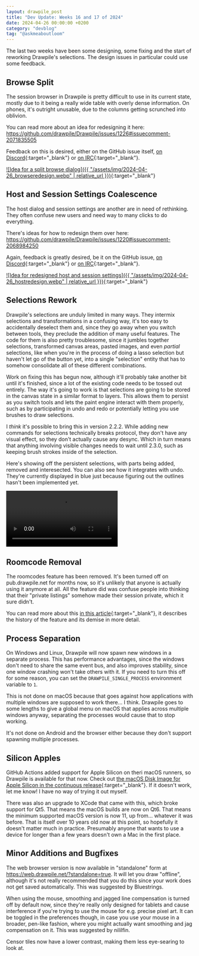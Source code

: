 ```yaml
---
layout: drawpile_post
title: "Dev Update: Weeks 16 and 17 of 2024"
date: 2024-04-26 00:00:00 +0200
category: "devblog"
tag: "@askmeaboutloom"
---
```


The last two weeks have been some designing, some fixing and the start of reworking Drawpile's selections. The design issues in particular could use some feedback.

## Browse Split

The session browser in Drawpile is pretty difficult to use in its current state, mostly due to it being a really wide table with overly dense information. On phones, it's outright unusable, due to the columns getting scrunched into oblivion.

You can read more about an idea for redesigning it here: <https://github.com/drawpile/Drawpile/issues/1226#issuecomment-2071835505>

Feedback on this is desired, either on the GitHub issue itself, [on Discord](https://drawpile.net/discord/){:target="_blank"} or [on IRC](https://drawpile.net/irc/){:target="_blank"}.

[![Idea for a split browse dialog]({{ "/assets/img/2024-04-26_browseredesign.webp" | relative_url }})](https://github.com/drawpile/Drawpile/issues/1226#issuecomment-2071835505){:target="_blank"}

## Host and Session Settings Coalescence

The host dialog and session settings are another are in need of rethinking. They often confuse new users and need way to many clicks to do everything.

There's ideas for how to redesign them over here: <https://github.com/drawpile/Drawpile/issues/1220#issuecomment-2068984250>

Again, feedback is greatly desired, be it on the GitHub issue, [on Discord](https://drawpile.net/discord/){:target="_blank"} or [on IRC](https://drawpile.net/irc/){:target="_blank"}.

[![Idea for redesigned host and session settings]({{ "/assets/img/2024-04-26_hostredesign.webp" | relative_url }})](https://github.com/drawpile/Drawpile/issues/1220#issuecomment-2068984250){:target="_blank"}

## Selections Rework

Drawpile's selections are unduly limited in many ways. They intermix selections and transformations in a confusing way, it's too easy to accidentally deselect them and, since they go away when you switch between tools, they preclude the addition of many useful features. The code for them is also pretty troublesome, since it jumbles together selections, transformed canvas areas, pasted images, and even *partial* selections, like when you're in the process of doing a lasso selection but haven't let go of the button yet, into a single "selection" entity that has to somehow consolidate all of these different combinations.

Work on fixing this has begun now, although it'll probably take another bit until it's finished, since a lot of the existing code needs to be tossed out entirely. The way it's going to work is that selections are going to be stored in the canvas state in a similar format to layers. This allows them to persist as you switch tools and lets the paint engine interact with them properly, such as by participating in undo and redo or potentially letting you use brushes to draw selections.

I *think* it's possible to bring this in version 2.2.2. While adding new commands for selections technically breaks protocol, they don't have any visual effect, so they don't actually cause any desync. Which in turn means that anything involving visible changes needs to wait until 2.3.0, such as keeping brush strokes inside of the selection.

Here's showing off the persistent selections, with parts being added, removed and interesected. You can also see how it integrates with undo. They're currently displayed in blue just because figuring out the outlines hasn't been implemented yet.

<video controls>
  <source src="{{ "/assets/vid/2024-04-26_selectionops.mp4" | relative_url }}" type="video/mp4"/>
</video>

## Roomcode Removal

The roomcodes feature has been removed. It's been turned off on pub.drawpile.net for months now, so it's unlikely that anyone is actually using it anymore at all. All the feature did was confuse people into thinking that their "private listings" somehow made their session private, which it sure didn't.

You can read more about this [in this article](/devblog/2024/04/17/roomcode-removal.html){:target="_blank"}, it describes the history of the feature and its demise in more detail.

## Process Separation

On Windows and Linux, Drawpile will now spawn new windows in a separate process. This has performance advantages, since the windows don't need to share the same event bus, and also improves stability, since one window crashing won't take others with it. If you need to turn this off for some reason, you can set the `DRAWPILE_SINGLE_PROCESS` environment variable to `1`.

This is not done on macOS because that goes against how applications with multiple windows are supposed to work there… I think. Drawpile goes to some lengths to give a global menu on macOS that applies across multiple windows anyway, separating the processes would cause that to stop working.

It's not done on Android and the browser either because they don't support spawning multiple processes.

## Silicon Apples

GitHub Actions added support for Apple Silicon on theri macOS runners, so Drawpile is available for that now. Check out [the macOS Disk Image for Apple Silicon in the continuous release](https://github.com/drawpile/Drawpile/releases/tag/continuous){:target="_blank"}. If it doesn't work, let me know! I have no way of trying it out myself.

There was also an upgrade to XCode that came with this, which broke support for Qt5. That means the macOS builds are now on Qt6. That means the minimum supported macOS version is now 11, up from… whatever it was before. That is itself over 10 years old now at this point, so hopefully it doesn't matter much in practice. Presumably anyone that wants to use a device for longer than a few years doesn't own a Mac in the first place.

## Minor Additions and Bugfixes

The web browser version is now available in "standalone" form at <https://web.drawpile.net/?standalone=true>. It will let you draw "offline", although it's not really recommended that you do this since your work does not get saved automatically. This was suggested by Bluestrings.

When using the mouse, smoothing and jagged line compensation is turned off by default now, since they're really only designed for tablets and cause interference if you're trying to use the mouse for e.g. precise pixel art. It can be toggled in the preferences though, in case you use your mouse in a broader, pen-like fashion, where you might actually want smoothing and jag compensation on it. This was suggested by nililfin.

Censor tiles now have a lower contrast, making them less eye-searing to look at.

